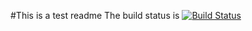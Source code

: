 #This is a test readme
The build status is
[![Build Status](http://139.144.61.237:8080/buildStatus/icon?job=webhook-project)](http://139.144.61.237:8080/job/webhook-project/)